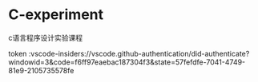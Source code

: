 # C-experiment
c语言程序设计实验课程 


token :vscode-insiders://vscode.github-authentication/did-authenticate?windowid=3&code=f6ff97eaebac187304f3&state=57fefdfe-7041-4749-81e9-2105735578fe